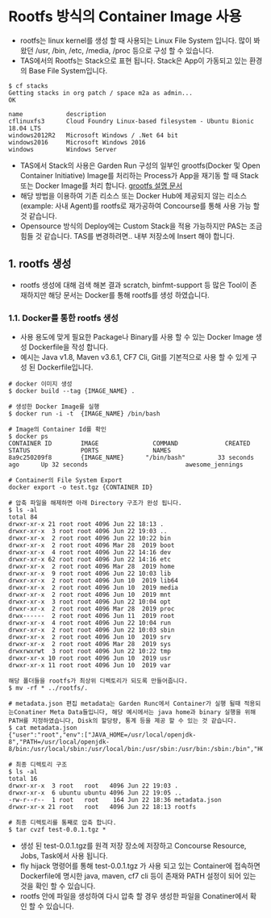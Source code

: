 # Rootfs 방식의 Container  Image 사용
- rootfs는 linux kernel를 생성 할 때 사용되는 Linux File System 입니다. 많이 봐왔던 /usr, /bin, /etc, /media, /proc 등으로 구성 할 수 있습니다.
- TAS에서의 Rootfs는 Stack으로 표현 됩니다.  Stack은 App이 가동되고 있는 환경의 Base File System입니다.

```
$ cf stacks
Getting stacks in org patch / space m2a as admin...
OK

name            description
cflinuxfs3      Cloud Foundry Linux-based filesystem - Ubuntu Bionic 18.04 LTS
windows2012R2   Microsoft Windows / .Net 64 bit
windows2016     Microsoft Windows 2016
windows         Windows Server
```

- TAS에서 Stack의 사용은 Garden Run 구성의 일부인 grootfs(Docker 및 Open Container Initiative) Image를 처리하는 Process가 App을 재기동 할 때 Stack 또는 Docker Image를 처리 합니다. [grootfs 설명 문서](https://github.com/cloudfoundry/grootfs) 
- 해당 방법을 이용하여 기존 리소스 또는 Docker Hub에 제공되지 않는 리소스(example: 사내 Agent)를 rootfs로 재가공하여 Concourse를 통해 사용 가능 할 것 같습니다.
- Opensource 방식의 Deploy에는 Custom Stack을 적용 가능하지만 PAS는 조금 힘들 것 같습니다. TAS를 변경하려면.. 내부 저장소에 Insert 해야 합니다.

## 1. rootfs 생성
- rootfs 생성에 대해 검색 해본 결과 scratch, binfmt-support 등 많은 Tool이 존재하지만 해당 문서는 Docker를 통해 rootfs를 생성 하였습니다.

### 1.1. Docker를 통한 rootfs 생성
- 사용 용도에 맞게 필요한 Package나 Binary를 사용 할 수 있는 Docker Image 생성 Dockerfile을 작성 합니다.
- 예시는 Java v1.8, Maven v3.6.1, CF7 Cli, Git를 기본적으로 사용 할 수 있게 구성 된 Dockerfile입니다.
```
# docker 이미지 생성
$ docker build --tag {IMAGE_NAME} .

# 생성한 Docker Image를 실행
$ docker run -i -t  {IMAGE_NAME} /bin/bash

# Image의 Container Id를 확인
$ docker ps
CONTAINER ID        IMAGE               COMMAND             CREATED             STATUS              PORTS               NAMES
8a9c250209f8        {IMAGE_NAME}      "/bin/bash"         33 seconds ago      Up 32 seconds                           awesome_jennings

# Container의 File System Export
docker export -o test.tgz {CONTAINER ID}

# 압축 파일을 해제하면 아래 Directory 구조가 완성 됩니다.
$ ls -al
total 84
drwxr-xr-x 21 root root 4096 Jun 22 18:13 .
drwxr-xr-x  3 root root 4096 Jun 22 19:03 ..
drwxr-xr-x  2 root root 4096 Jun 22 10:22 bin
drwxr-xr-x  2 root root 4096 Mar 28  2019 boot
drwxr-xr-x  4 root root 4096 Jun 22 14:16 dev
drwxr-xr-x 62 root root 4096 Jun 22 14:16 etc
drwxr-xr-x  2 root root 4096 Mar 28  2019 home
drwxr-xr-x  9 root root 4096 Jun 22 10:03 lib
drwxr-xr-x  2 root root 4096 Jun 10  2019 lib64
drwxr-xr-x  2 root root 4096 Jun 10  2019 media
drwxr-xr-x  2 root root 4096 Jun 10  2019 mnt
drwxr-xr-x  3 root root 4096 Jun 22 10:04 opt
drwxr-xr-x  2 root root 4096 Mar 28  2019 proc
drwx------  2 root root 4096 Jun 11  2019 root
drwxr-xr-x  4 root root 4096 Jun 22 10:04 run
drwxr-xr-x  2 root root 4096 Jun 22 10:03 sbin
drwxr-xr-x  2 root root 4096 Jun 10  2019 srv
drwxr-xr-x  2 root root 4096 Mar 28  2019 sys
drwxrwxrwt  3 root root 4096 Jun 22 10:22 tmp
drwxr-xr-x 10 root root 4096 Jun 10  2019 usr
drwxr-xr-x 11 root root 4096 Jun 10  2019 var

해당 폴더들을 rootfs가 최상위 디렉토리가 되도록 만들어줍니다.
$ mv -rf * ../rootfs/.

# metadata.json 편집 metadata는 Garden Runc에서 Container가 실행 될때 적용되는Conatiner Meta Data들입니다, 해당 예시에서는 java home과 binary 실행을 위해 PATH를 지정하였습니다, Disk의 할당량, 통계 등을 제공 할 수 있는 것 같습니다.
$ cat metadata.json
{"user":"root","env":["JAVA_HOME=/usr/local/openjdk-8","PATH=/usr/local/openjdk-8/bin:/usr/local/sbin:/usr/local/bin:/usr/sbin:/usr/bin:/sbin:/bin","HOME=/root"]}

# 최종 디렉토리 구조
$ ls -al
total 16
drwxr-xr-x  3 root   root   4096 Jun 22 19:03 .
drwxr-xr-x  6 ubuntu ubuntu 4096 Jun 22 19:05 ..
-rw-r--r--  1 root   root    164 Jun 22 18:36 metadata.json
drwxr-xr-x 21 root   root   4096 Jun 22 18:13 rootfs

# 최종 디렉토리를 통째로 압축 합니다.
$ tar cvzf test-0.0.1.tgz *
```

- 생성 된 test-0.0.1.tgz를 원격 저장 장소에 저장하고 Concourse Resource, Jobs, Task에서 사용 됩니다.
- fly hijack 명령어를 통해 test-0.0.1.tgz 가 사용 되고 있는 Container에 접속하면 Dockerfile에 명시한 java, maven, cf7 cli 등이 존재와 PATH 설정이 되어 있는 것을 확인 할 수 있습니다.
- rootfs 안에 파일을 생성하여 다시 압축 할 경우 생성한 파일을 Conatiner에서 확인 할 수 있습니다. 
